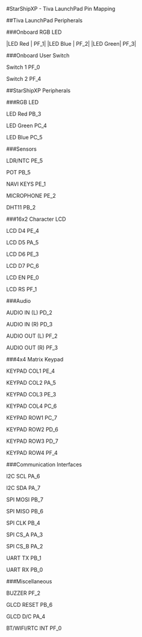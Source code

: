 #StarShipXP - Tiva LaunchPad Pin Mapping

##Tiva LaunchPad Peripherals

###Onboard RGB LED

|LED Red  | PF_1|
|LED Blue |	PF_2|
|LED Green|	PF_3|

###Onboard User Switch

Switch 1		PF_0

Switch 2		PF_4


##StarShipXP Peripherals

###RGB LED

LED Red			PB_3

LED Green		PC_4

LED Blue		PC_5

###Sensors

LDR/NTC 		PE_5

POT 			PB_5

NAVI KEYS 		PE_1

MICROPHONE		PE_2

DHT11 			PB_2

###16x2 Character LCD

LCD D4 			PE_4

LCD D5 			PA_5

LCD D6 			PE_3

LCD D7 			PC_6

LCD EN 			PE_0

LCD RS 			PF_1

###Audio

AUDIO IN (L)	PD_2

AUDIO IN (R)	PD_3

AUDIO OUT (L)	PF_2

AUDIO OUT (R) 	PF_3

###4x4 Matrix Keypad

KEYPAD COL1 	PE_4

KEYPAD COL2 	PA_5

KEYPAD COL3 	PE_3

KEYPAD COL4 	PC_6

KEYPAD ROW1 	PC_7

KEYPAD ROW2 	PD_6

KEYPAD ROW3 	PD_7

KEYPAD ROW4 	PF_4

###Communication Interfaces

I2C SCL 		PA_6

I2C SDA 		PA_7

SPI MOSI 		PB_7

SPI MISO 		PB_6

SPI CLK 		PB_4

SPI CS_A 		PA_3

SPI CS_B 		PA_2

UART TX 		PB_1

UART RX 		PB_0

###Miscellaneous

BUZZER 			PF_2

GLCD RESET 		PB_6

GLCD D/C 		PA_4

BT/WIFI/RTC INT	PF_0

